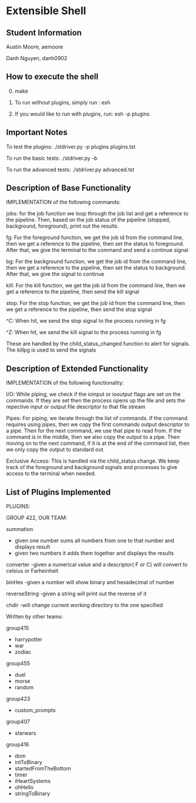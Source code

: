 Extensible Shell
=============

Student Information
-------------------
Austin Moore, aemoore

Danh Nguyen, danh0902

How to execute the shell
------------------------
0. make

1. To run without plugins, simply run : esh

2. If you would like to run with plugins, run: esh -p plugins



Important Notes
---------------
To test the plugins:
./stdriver.py -p plugins plugins.tst

To run the basic tests:
./stdriver.py -b

To run the advanced tests:
./stdriver.py advanced.tst


Description of Base Functionality
---------------------------------
IMPLEMENTATION of the following commands:

jobs:
for the job function we loop through the job list and get a reference to the pipeline.
Then, based on the job status of the pipeline (stopped, background, foreground), print out the results.

fg:
For the foreground function, we get the job id from the command line, then we get a reference
to the pipeline, then set the status to foreground. After that, we give the terminal to the command
and send a continue signal

bg: 
For the background function, we get the job id from the command line, then we get a reference
to the pipeline, then set the status to background. After that, we give the signal to continue

kill: 
For the kill function, we get the job id from the command line, then we get a reference
to the pipeline, then send the kill signal

stop:
For the stop function, we get the job id from the command line, then we get a reference
to the pipeline, then send the stop signal

^C:
When hit, we send the stop signal to the process running in fg

^Z: 
When hit, we send the kill signal to the process running in fg

These are handled by the child_status_changed function to alert for signals.
The killpg is used to send the signals



Description of Extended Functionality
-------------------------------------
IMPLEMENTATION of the following functionality:

I/O:
While piping, we check if the ioinput or iooutput flags are set on the commands.
If they are set then the process opens up the file and sets the repective input or output
file descriptor to that file stream

Pipes:
For piping, we iterate through the list of commands. If the command requires using pipes, then we copy the 
first commands output descriptor to a pipe. Then for the next command, we use that pipe to read from. If the command is in the 
middle, then we also copy the output to a pipe. Then moving on to the next command, if it is at the end of the command
list, then we only copy the output to standard out.

Exclusive Access:
This is handled via the child_status change. We keep track of the foreground and background signals and processes 
to give access to the terminal when needed. 




List of Plugins Implemented
---------------------------

PLUGINS:

GROUP 422, OUR TEAM:

summation
- given one number sums all numbers from one to that number and displays result
- given two numbers it adds them together and displays the results
	
converter
-given a numerical value and a descriptor( F or C) will convert to celsius or Farheinheit
	
binHex
-given a number will show binary and hexadecimal of number

reverseString
-given a string will print out the reverse of it

chdir
-will change current working directory to the one specified

Written by other teams:

group415
- harrypotter
- war
- zodiac

group455
- duel
- morse
- random

group423
- custom_prompts

group407
- starwars

group416
- dom
- intToBinary
- startedFromTheBottom
- timer
- iHeartSystems
- ohHello
- stringToBinary
